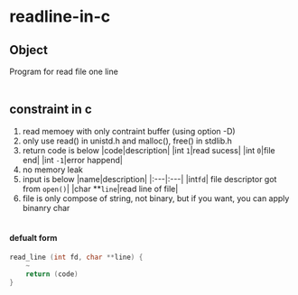 # readline-in-c

## Object
Program for read file one line
<br><br>

## constraint in c
1. read memoey with only contraint buffer (using option -D)
2. only use read() in unistd.h and malloc(), free() in stdlib.h
3. return code is below
|code|description|
|int `1`|read sucess|
|int `0`|file end|
|int `-1`|error happend|
4. no memory leak
5. input is below
|name|description|
|:---|:---|
|int`fd`| file descriptor got from `open()`|
|char **`line`|read line of file|
6. file is only compose of string, not binary, but if you want, you can apply binanry char
<br><br>


#### defualt form
```c
read_line (int fd, char **line) {
	~
	return (code)
}
```
<br><br><br><br>
